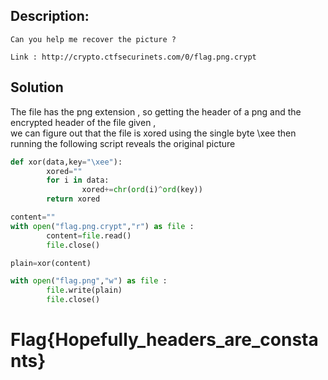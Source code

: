 ## Description:
```
Can you help me recover the picture ?

Link : http://crypto.ctfsecurinets.com/0/flag.png.crypt
```
## Solution
The file has the png extension , so getting the header of a png and the encrypted header of the file given , <br>
we can figure out that the file is xored using the single byte \xee 
then running the following script reveals the original picture  

```python
def xor(data,key="\xee"):
        xored=""
        for i in data:
                xored+=chr(ord(i)^ord(key))
        return xored

content=""
with open("flag.png.crypt","r") as file :
        content=file.read()
        file.close()

plain=xor(content)

with open("flag.png","w") as file :
        file.write(plain)
        file.close()
```

# Flag{Hopefully_headers_are_constants}
